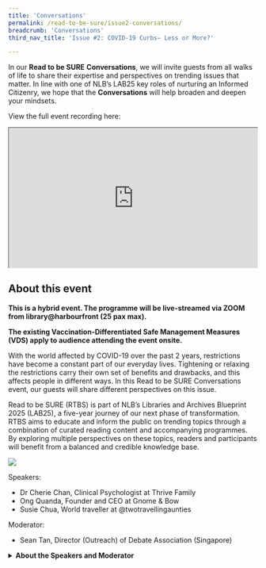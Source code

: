 ```yaml
---
title: 'Conversations'
permalink: /read-to-be-sure/issue2-conversations/
breadcrumb: 'Conversations'
third_nav_title: 'Issue #2: COVID-19 Curbs— Less or More?'

---
```


In our **Read to be SURE** **Conversations**, we will invite guests from all walks of life to share their expertise and perspectives on trending issues that matter. In line with one of NLB’s LAB25 key roles of nurturing an Informed Citizenry, we hope that the **Conversations** will help broaden and deepen your mindsets.  

View the full event recording here:

<style>.embed-container { position: relative; padding-bottom: 56.25%; height: 0; overflow: hidden; max-width: 100%; } .embed-container iframe, .embed-container object, .embed-container embed { position: absolute; top: 0; left: 0; width: 100%; height: 100%; }</style><div class='embed-container'>
<iframe src="https://nlb.ap.panopto.com/Panopto/Pages/Embed.aspx?id=7c050bad-5c34-4fb7-b409-ae6e0061e465&autoplay=false&offerviewer=false&showtitle=true&showbrand=true&start=0&interactivity=all" height="405" width="720" style="border: 1px solid #464646;" allowfullscreen allow="autoplay"></iframe></div>



## About this event

**This is a hybrid event. The programme will be live-streamed via ZOOM from library@harbourfront (25 pax max).**

**The existing Vaccination-Differentiated Safe Management Measures (VDS) apply to audience attending the event onsite.**



With the world affected by COVID-19 over the past 2 years, restrictions have become a constant part of our everyday lives. Tightening or relaxing the restrictions carry their own set of benefits and drawbacks, and this affects people in different ways. In this Read to be SURE Conversations event, our guests will share different perspectives on this issue.

 

Read to be SURE (RTBS) is part of NLB’s Libraries and Archives Blueprint 2025 (LAB25), a five-year journey of our next phase of transformation. RTBS aims to educate and inform the public on trending topics through a combination of curated reading content and accompanying programmes. By exploring multiple perspectives on these topics, readers and participants will benefit from a balanced and credible knowledge base.

![](../images/rtbs-convo2-speakers.jpg) 

Speakers:

- Dr Cherie Chan, Clinical Psychologist at Thrive Family
- Ong Quanda, Founder and CEO at Gnome & Bow
- Susie Chua, World traveller at @twotravellingaunties

 

Moderator:

- Sean Tan, Director (Outreach) of Debate Association (Singapore)



<details> <summary><b>About the Speakers and Moderator</b></summary>
    <p> <b>Dr Cherie Chan</b> is a clinical psychologist at Thrive Family. She is registered with the Singapore Register of Psychologist (SRP) and is an SRP approved clinical supervisor. With nearly a decade of experience in public and private mental health settings across Singapore and Australia, Cherie has worked extensively with adolescents and adults presenting with a range of psychological issues. She is the current President of the Singapore Psychological Society and holds various roles in the international psychology scene including being the Secretary for the Asia Pacific Psychology Alliance (APPA), and represents psychologists in Singapore as a member of the ASEAN Regional Union of Psychological Societies (ARUPS).</p>
<p><b>Quanda Ong</b> is the founder and CEO at Gnome & Bow, renowned for its unique bags and wallet designs inspired by storybook classics. Over the years, Quanda has grown his brand’s presence to 9 countries and over 40 point-of-sales internationally. He was awarded as Finalist for Designer of the Year (Accessories) in 2017 and has successfully launched numerous collaborative collections with global corporations such as American Express, Tiger Beer and Knight Frank.</p>
    <p><b>Susie Chua</b> is one half of the duo, 2TravellingAunties who travelled to 3 continents, 27 countries in 2 years. In 2019 Susie chose to leave her corporate world and travelled the road less trodden living in a motorhome through Europe, United Kingdom, North Africa and Turkey, while smashing stereotypes with every mile on the clock. Five lockdowns, multiple PCR tests and many denied entries at borders did not slow her down. The 2TravellingAunties are planning and preparing their next road adventure, The Americas.</p>
<p><b>Sean Tan</b> is the Outreach Director at Debate Association (Singapore) and a second year student at Singapore Polytechnic. Sean has represented his school in debating tournaments around the world and adjudicated at local tournaments, including the Singapore Secondary Schools Debating Championship and NYP's Inter-school Tournament. Since joining DA(S), Sean has worked on several projects including Youth Debate Open and December Debate Camp. In school, Sean is the President of the Singapore Polytechnic Debating Club, conducting weekly trainings for aspiring debaters.    </p></details>





